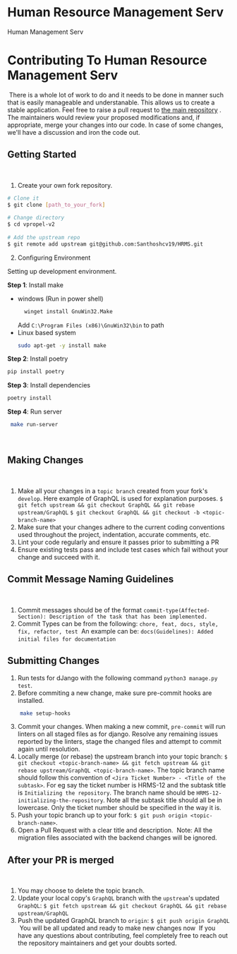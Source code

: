 # Human Resource Management Serv

Human Management Serv

# Contributing To Human Resource Management Serv
​
There is a whole lot of work to do and it needs to be done in manner such that is easily manageable and understanable. This allows us to create a stable application.
Feel free to raise a pull request to [the main repository](https://github.com/Santhoshcv19/HRMS/pulls) . The maintainers would review your proposed modifications and, if appropriate, merge
your changes into our code. In case of some changes, we'll have a discussion and iron the code out.
​
## Getting Started
​
1. Create your own fork repository.
​
```bash
# Clone it
$ git clone [path_to_your_fork]
​
# Change directory
$ cd vpropel-v2
​
# Add the upstream repo
$ git remote add upstream git@github.com:Santhoshcv19/HRMS.git
```

2. Configuring Environment

Setting up development environment.

**Step 1**: Install make
 - windows (Run in power shell)
    ```bash
      winget install GnuWin32.Make
    ```
    Add ```C:\Program Files (x86)\GnuWin32\bin``` to path
 - Linux based system
    ```bash
    sudo apt-get -y install make
    ```
**Step 2**: Install poetry
  ```bash
  pip install poetry
  ```
**Step 3**: Install dependencies
  ```bash
  poetry install
  ```
**Step 4**: Run server
  ```bash
   make run-server
  ```
​
## Making Changes
​
1. Make all your changes in a `topic branch` created from your fork's `develop`. Here example of GraphQL is used for explanation purposes.
​
   `$ git fetch upstream && git checkout GraphQL && git rebase upstream/GraphQL`
   `$ git checkout GraphQL && git checkout -b <topic-branch-name>`
​
2. Make sure that your changes adhere to the current coding conventions used throughout the project, indentation, accurate comments, etc.
3. Lint your code regularly and ensure it passes prior to submitting a PR
4. Ensure existing tests pass and include test cases which fail without your change and succeed with it.
​
## Commit Message Naming Guidelines
​
1. Commit messages should be of the format `commit-type(Affected-Section): Description of the task that has been implemented.`
2. Commit Types can be from the following: `chore, feat, docs, style, fix, refactor, test`
​
An example can be: `docs(Guidelines): Added initial files for documentation`
​
## Submitting Changes
1. Run tests for dJango with the following command `python3 manage.py test`.
2. Before commiting a new change, make sure pre-commit hooks are installed.
```bash
    make setup-hooks
```
3. Commit your changes. When making a new commit, `pre-commit` will run linters on all staged files as for django. Resolve any remaining issues reported by the linters, stage the changed files and attempt to commit again until resolution.
4. Locally merge (or rebase) the upstream branch into your topic branch: `$ git checkout <topic-branch-name> && git fetch upstream && git rebase upstream/GraphQL <topic-branch-name>`. The topic branch name should follow this convention of `<Jira Ticket Number> - <Title of the subtask>`. For eg say the ticket number is HRMS-12 and the subtask title is `Initializing the repository`. The branch name should be `HRMS-12-initializing-the-repository`. Note all the subtask title should all be in lowercase. Only the ticket number should be specified in the way it is.
5. Push your topic branch up to your fork: `$ git push origin <topic-branch-name>`.
6. Open a Pull Request with a clear title and description.
​
Note: All the migration files associated with the backend changes will be ignored.
​
## After your PR is merged
​
1. You may choose to delete the topic branch.
2. Update your local copy's `GraphQL` branch with the `upstream`'s updated `GraphQL`:
​
   `$ git fetch upstream && git checkout GraphQL && git rebase upstream/GraphQL`
​
3. Push the updated GraphQL branch to `origin`:
​
   `$ git push origin GraphQL`
​
You will be all updated and ready to make new changes now
​
If you have any questions about contributing, feel completely free to reach out the repository maintainers and get your doubts sorted.
